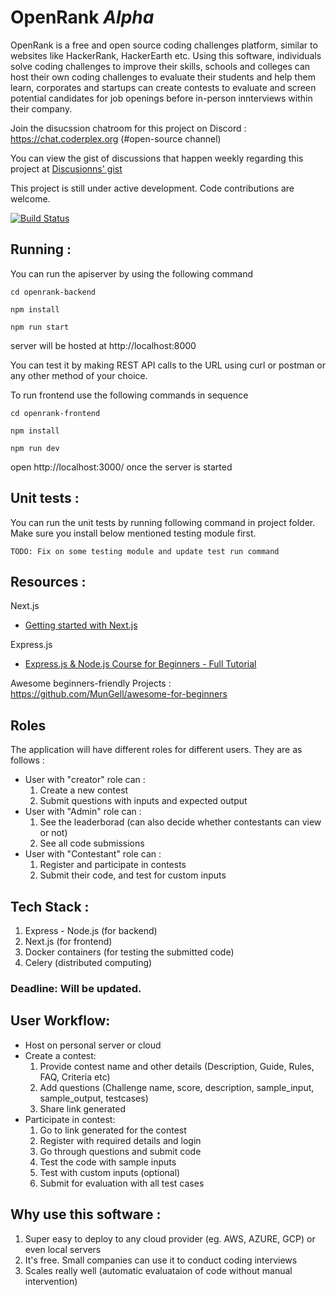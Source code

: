 # OpenRank _Alpha_

OpenRank is a free and open source coding challenges platform, similar to websites like HackerRank, HackerEarth etc. Using this software, individuals solve coding challenges to improve their skills, schools and colleges can host their own coding challenges to evaluate their students and help them learn, corporates and startups can create contests to evaluate and screen potential candidates for job openings before in-person innterviews within their company.

Join the disucssion chatroom for this project on Discord : https://chat.coderplex.org (#open-source channel)

You can view the gist of discussions that happen weekly regarding this project at [Discusionns' gist](/DISCUSSIONS-GIST.md)

This project is still under active development. Code contributions are welcome.

[![Build Status](https://travis-ci.org/coderplex/OpenRank.svg?branch=master)](https://travis-ci.org/coderplex/OpenRank)


## Running :

You can run the apiserver by using the following command

`cd openrank-backend`

`npm install`

`npm run start`

server will be hosted at http://localhost:8000

You can test it by making REST API calls to the URL using curl or postman or any other method of your choice.

To run frontend use the following commands in sequence

`cd openrank-frontend`

`npm install`

`npm run dev`

open http://localhost:3000/ once the server is started

## Unit tests :

You can run the unit tests by running following command in project folder. Make sure you install below mentioned testing module first.

`TODO: Fix on some testing module and update test run command`

## Resources : 
 Next.js 
 - [Getting started with Next.js](https://nextjs.org/learn/basics/getting-started)

 Express.js 
 - [Express.js & Node.js Course for Beginners - Full Tutorial](https://www.youtube.com/watch?v=G8uL0lFFoN0)

Awesome beginners-friendly Projects : https://github.com/MunGell/awesome-for-beginners

## Roles 
The application will have different roles for different users. They are as follows :
- User with "creator" role can :         
  1. Create a new contest
  2. Submit questions with inputs and expected output
- User with "Admin" role can :
  1. See the leaderborad (can also decide whether contestants can view or not)
  2. See all code submissions
- User with "Contestant" role can :
  1. Register and participate in contests
  2. Submit their code, and test for custom inputs


## Tech Stack :
1. Express - Node.js (for backend)
2. Next.js (for frontend)
3. Docker containers (for testing the submitted code)
4. Celery (distributed computing)


### Deadline: Will be updated.

## User Workflow:
- Host on personal server or cloud
- Create a contest:
  1. Provide contest name and other details (Description, Guide, Rules, FAQ, Criteria etc)
  2. Add questions (Challenge name, score, description, sample_input, sample_output, testcases)
  3. Share link generated
- Participate in contest:
  1. Go to link generated for the contest
  2. Register with required details and login
  3. Go through questions and submit code 
  4. Test the code with sample inputs
  5. Test with custom inputs (optional)
  6. Submit for evaluation with all test cases

## Why use this software :
  1. Super easy to deploy to any cloud provider (eg. AWS, AZURE, GCP) or even local servers
  2. It's free. Small companies can use it to conduct coding interviews
  3. Scales really well (automatic evaluataion of code without manual intervention)
